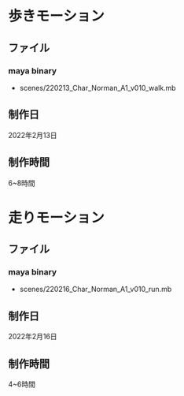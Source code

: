 # 歩きモーション
## ファイル
### maya binary
- scenes/220213_Char_Norman_A1_v010_walk.mb
## 制作日
2022年2月13日

## 制作時間
6~8時間

# 走りモーション
## ファイル
### maya binary
- scenes/220216_Char_Norman_A1_v010_run.mb
## 制作日
2022年2月16日

## 制作時間
4~6時間

